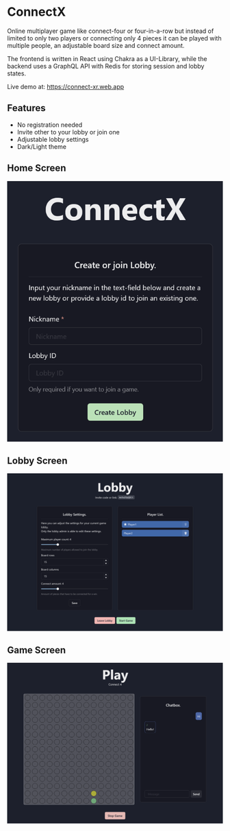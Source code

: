 # ConnectX

Online multiplayer game like connect-four or four-in-a-row but instead of limited
to only two players or connecting only 4 pieces it can be played with multiple 
people, an adjustable board size and connect amount.

The frontend is written in React using Chakra as a UI-Library, while the backend
uses a GraphQL API with Redis for storing session and lobby states.

Live demo at: <https://connect-xr.web.app>

## Features

- No registration needed
- Invite other to your lobby or join one
- Adjustable lobby settings
- Dark/Light theme

## Home Screen

![Home Screen](home.png)

## Lobby Screen

![Lobby Screen](lobby.png)

## Game Screen

![Game Screen](play.png)